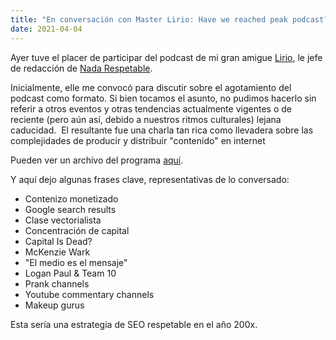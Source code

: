 ```yaml
---
title: "En conversación con Master Lirio: Have we reached peak podcast?"
date: 2021-04-04
---
```


Ayer tuve el placer de participar del podcast de mi gran amigue [Lirio](https://twitter.com/SwordOfLirio), le jefe de redacción de [Nada Respetable](http://nadarespetable.com). 

Inicialmente, elle me convocó para discutir sobre el agotamiento del podcast como formato. Si bien tocamos el asunto, no pudimos hacerlo sin referir a otros eventos y otras tendencias actualmente vigentes o de reciente (pero aún así, debido a nuestros ritmos culturales) lejana caducidad.  El resultante fue una charla tan rica como llevadera sobre las complejidades de producir y distribuir "contenido" en internet

Pueden ver un archivo del programa [aquí](https://www.youtube.com/watch?v=wnucWHRxbqo).

Y aquí dejo algunas frases clave, representativas de lo conversado:

- Contenizo monetizado
- Google search results
- Clase vectorialista
- Concentración de capital
- Capital Is Dead?
- McKenzie Wark
- "El medio es el mensaje"
- Logan Paul & Team 10
- Prank channels
- Youtube commentary channels
- Makeup gurus

Esta sería una estrategia de SEO respetable en el año 200x.